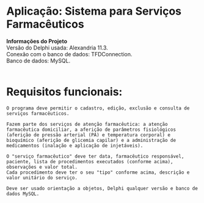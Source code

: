 # Aplicação: Sistema para Serviços Farmacêuticos

<b>Informações do Projeto</b>
<br/>
Versão do Delphi usada: Alexandria 11.3.<br/>
Conexão com o banco de dados: TFDConnection.<br/>
Banco de dados: MySQL.<br/>
<br/>

# Requisitos funcionais:
    O programa deve permitir o cadastro, edição, exclusão e consulta de serviços farmacêuticos.

    Fazem parte dos serviços de atenção farmacêutica: a atenção farmacêutica domiciliar, a aferição de parâmetros fisiológicos (aferição de pressão arterial (PA) e temperatura corporal) e bioquímico (aferição de glicemia capilar) e a administração de medicamentos (inalação e aplicação de injetáveis).

    O "serviço farmacêutico" deve ter data, farmacêutico responsável, paciente, lista de procedimentos executados (conforme acima), observações e valor total. 
    Cada procedimento deve ter o seu "tipo" conforme acima, descrição e valor unitário do serviço.

    Deve ser usado orientação a objetos, Delphi qualquer versão e banco de dados MySQL.
